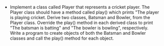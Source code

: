 - Implement a class called Player that represents a cricket player. The Player class should have a method called play() which prints "The player is playing cricket. Derive two classes, Batsman and Bowler, from the Player class. Override the play() method in each derived class to print "The batsman is batting" and "The bowler is bowling", respectively. Write a program to create objects of both the Batsman and Bowler classes and call the play() method for each object.
